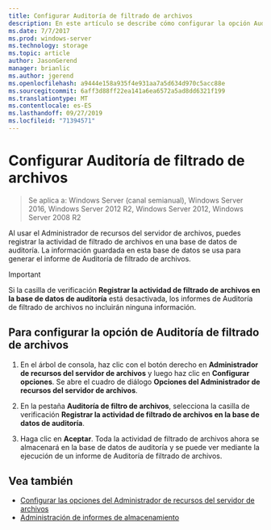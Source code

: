 ```yaml
---
title: Configurar Auditoría de filtrado de archivos
description: En este artículo se describe cómo configurar la opción Auditoría de filtrado de archivos para generar el informe de Auditoría de filtrado de archivos
ms.date: 7/7/2017
ms.prod: windows-server
ms.technology: storage
ms.topic: article
author: JasonGerend
manager: brianlic
ms.author: jgerend
ms.openlocfilehash: a9444e158a935f4e931aa7a5d634d970c5acc88e
ms.sourcegitcommit: 6aff3d88ff22ea141a6ea6572a5ad8dd6321f199
ms.translationtype: MT
ms.contentlocale: es-ES
ms.lasthandoff: 09/27/2019
ms.locfileid: "71394571"
---
```

# <a name="configure-file-screen-audit"></a>Configurar Auditoría de filtrado de archivos

> Se aplica a: Windows Server (canal semianual), Windows Server 2016, Windows Server 2012 R2, Windows Server 2012, Windows Server 2008 R2

Al usar el Administrador de recursos del servidor de archivos, puedes registrar la actividad de filtrado de archivos en una base de datos de auditoría. La información guardada en esta base de datos se usa para generar el informe de Auditoría de filtrado de archivos.

> [!Important]
> Si la casilla de verificación **Registrar la actividad de filtrado de archivos en la base de datos de auditoría** está desactivada, los informes de Auditoría de filtrado de archivos no incluirán ninguna información.

## <a name="to-configure-file-screen-audit"></a>Para configurar la opción de Auditoría de filtrado de archivos

1.  En el árbol de consola, haz clic con el botón derecho en **Administrador de recursos del servidor de archivos** y luego haz clic en **Configurar opciones**. Se abre el cuadro de diálogo **Opciones del Administrador de recursos del servidor de archivos**.

2.  En la pestaña **Auditoría de filtro de archivos**, selecciona la casilla de verificación **Registrar la actividad de filtrado de archivos en la base de datos de auditoría**.

3.  Haga clic en **Aceptar**. Toda la actividad de filtrado de archivos ahora se almacenará en la base de datos de auditoría y se puede ver mediante la ejecución de un informe de Auditoría de filtrado de archivos.

## <a name="see-also"></a>Vea también

-   [Configurar las opciones del Administrador de recursos del servidor de archivos](setting-file-server-resource-manager-options.md)
-   [Administración de informes de almacenamiento](storage-reports-management.md)